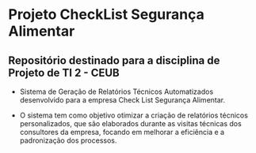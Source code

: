 # Projeto CheckList Segurança Alimentar

## Repositório destinado para a disciplina de Projeto de TI 2 - CEUB

- Sistema de Geração de Relatórios Técnicos Automatizados desenvolvido para a empresa Check List Segurança Alimentar.

- O sistema tem como objetivo otimizar a criação de relatórios técnicos personalizados, que são elaborados durante as visitas técnicas dos consultores da empresa, focando em melhorar a eficiência e a padronização dos processos.

